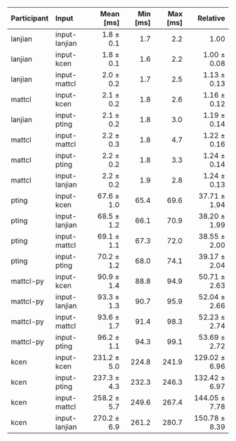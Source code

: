 | Participant | Input | Mean [ms] | Min [ms] | Max [ms] | Relative |
|:---|:---|---:|---:|---:|---:|
| lanjian | input-lanjian | 1.8 ± 0.1 | 1.7 | 2.2 | 1.00 |
| lanjian | input-kcen | 1.8 ± 0.1 | 1.6 | 2.2 | 1.00 ± 0.08 |
| lanjian | input-mattcl | 2.0 ± 0.2 | 1.7 | 2.5 | 1.13 ± 0.13 |
| mattcl | input-kcen | 2.1 ± 0.2 | 1.8 | 2.6 | 1.16 ± 0.12 |
| lanjian | input-pting | 2.1 ± 0.2 | 1.8 | 3.0 | 1.19 ± 0.14 |
| mattcl | input-mattcl | 2.2 ± 0.3 | 1.8 | 4.7 | 1.22 ± 0.16 |
| mattcl | input-pting | 2.2 ± 0.2 | 1.8 | 3.3 | 1.24 ± 0.14 |
| mattcl | input-lanjian | 2.2 ± 0.2 | 1.9 | 2.8 | 1.24 ± 0.13 |
| pting | input-kcen | 67.6 ± 1.0 | 65.4 | 69.6 | 37.71 ± 1.94 |
| pting | input-lanjian | 68.5 ± 1.2 | 66.1 | 70.9 | 38.20 ± 1.99 |
| pting | input-mattcl | 69.1 ± 1.1 | 67.3 | 72.0 | 38.55 ± 2.00 |
| pting | input-pting | 70.2 ± 1.2 | 68.0 | 74.1 | 39.17 ± 2.04 |
| mattcl-py | input-kcen | 90.9 ± 1.4 | 88.8 | 94.9 | 50.71 ± 2.63 |
| mattcl-py | input-lanjian | 93.3 ± 1.3 | 90.7 | 95.9 | 52.04 ± 2.66 |
| mattcl-py | input-mattcl | 93.6 ± 1.7 | 91.4 | 98.3 | 52.23 ± 2.74 |
| mattcl-py | input-pting | 96.2 ± 1.1 | 94.3 | 99.1 | 53.69 ± 2.72 |
| kcen | input-kcen | 231.2 ± 5.0 | 224.8 | 241.9 | 129.02 ± 6.96 |
| kcen | input-pting | 237.3 ± 4.3 | 232.3 | 246.3 | 132.42 ± 6.97 |
| kcen | input-mattcl | 258.2 ± 5.7 | 249.6 | 267.4 | 144.05 ± 7.78 |
| kcen | input-lanjian | 270.2 ± 6.9 | 261.2 | 280.7 | 150.78 ± 8.39 |
